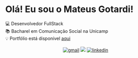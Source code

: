 <h1>Olá! Eu sou o Mateus Gotardi!</h1>
💻 Desenvolvedor FullStack<br/>
📚 Bacharel em Comunicação Social na Unicamp<br/>
💡 Portfólio está disponível <a href="https://mateusgotardi.vercel.app" target="blank">aqui</a><br/><br/>
<div align="center">
<a href='mailto: mateus.gotardi@gmail.com'><img src='https://img.shields.io/badge/Gmail-D14836?style=for-the-badge&logo=gmail&logoColor=white' alt='gmail'/></a>
<a href="https://contate.me/mateusgotardi" target="_blank" rel="noreferrer"><img src='https://img.shields.io/badge/WhatsApp-25D366?style=for-the-badge&logo=whatsapp&logoColor=white'/></a>
<a href="https://www.linkedin.com/in/mateus-de-aguiar-gotardi-774632195/" target="_blank" rel="noreferrer"><img src='https://img.shields.io/badge/LinkedIn-0077B5?style=for-the-badge&logo=linkedin&logoColor=white' alt='linkedin'/></a>
</div>

